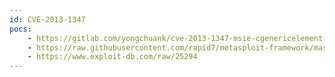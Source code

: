 ```yaml
---
id: CVE-2013-1347
pocs:
    - https://gitlab.com/yongchuank/cve-2013-1347-msie-cgenericelement-use-after-free
    - https://raw.githubusercontent.com/rapid7/metasploit-framework/master/modules/exploits/windows/browser/ie_cgenericelement_uaf.rb
    - https://www.exploit-db.com/raw/25294
---
```

